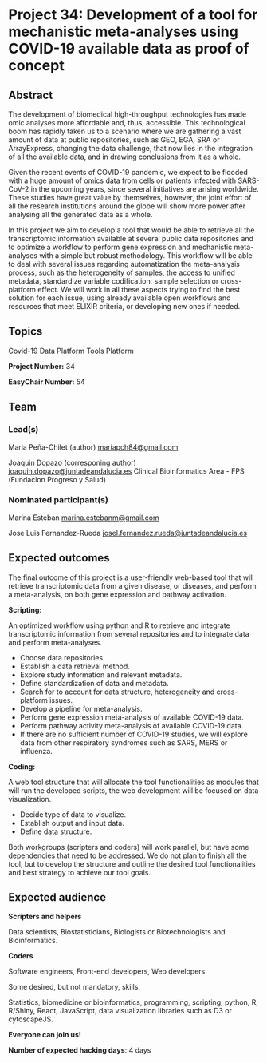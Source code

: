 # Project 34: Development of a tool for mechanistic meta-analyses using COVID-19 available data as proof of concept

## Abstract

The development of biomedical high-throughput technologies has made omic analyses more affordable and, thus, accessible. This technological boom has rapidly taken us to a scenario where we are gathering a vast amount of data at public repositories, such as GEO, EGA, SRA or ArrayExpress, changing the data challenge, that now lies in the integration of all the available data, and in drawing conclusions from it as a whole. 

Given the recent events of COVID-19 pandemic, we expect to be flooded with a huge amount of omics data from cells or patients infected with SARS-CoV-2 in the upcoming years, since several initiatives are arising worldwide. These studies have great value by themselves, however, the joint effort of all the research institutions around the globe will show more power after analysing all the generated data as a whole.

In this project we aim to develop a tool that would be able to retrieve all the transcriptomic information available at several public data repositories and to optimize a workflow to perform gene expression and mechanistic meta-analyses with a simple but robust methodology. This workflow will be able to deal with several issues regarding automatization the meta-analysis process, such as the heterogeneity of samples, the access to unified metadata, standardize variable codification, sample selection or cross-platform effect. We will work in all these aspects trying to find the best solution for each issue, using already available open workflows and resources that meet ELIXIR criteria, or developing new ones if needed.


## Topics

Covid-19
 Data Platform
 Tools Platform

**Project Number:** 34



**EasyChair Number:** 54

## Team

### Lead(s)

Maria Peña-Chilet (author)
mariapch84@gmail.com
 
Joaquin Dopazo (corresponing author)
joaquin.dopazo@juntadeandalucia.es
Clinical Bioinformatics Area - FPS (Fundacion Progreso y Salud)

### Nominated participant(s)

Marina Esteban marina.estebanm@gmail.com

Jose Luis Fernandez-Rueda josel.fernandez.rueda@juntadeandalucia.es

## Expected outcomes

The final outcome of this project is a user-friendly web-based tool that will retrieve transcriptomic data from a given disease, or diseases, and perform a meta-analysis, on both gene expression and pathway activation.
 
 **Scripting:** 
 
 An optimized workflow using python and R to retrieve and integrate transcriptomic information from several repositories and to integrate data and perform meta-analyses.
 - Choose data repositories.
 - Establish a data retrieval method.
 - Explore study information and relevant metadata.
 - Define standardization of data and metadata.
 - Search for to account for data structure, heterogeneity and cross-platform issues.
 - Develop a pipeline for meta-analysis.
 - Perform gene expression meta-analysis of available COVID-19 data.
 - Perform pathway activity meta-analysis of available COVID-19 data.
 - If there are no sufficient number of COVID-19 studies, we will explore data from other respiratory syndromes such as SARS, MERS or influenza.
 
 **Coding:** 
 
 A web tool structure that will allocate the tool functionalities as modules that will run the developed scripts, the web development will be focused on data visualization. 
 - Decide type of data to visualize.
 - Establish output and input data.
 - Define data structure.
 
 Both workgroups (scripters and coders) will work parallel, but have some dependencies that need to be addressed. We do not plan to finish all the tool, but to develop the structure and outline the desired tool functionalities and best strategy to achieve our tool goals. 

## Expected audience

**Scripters and helpers**

 Data scientists, Biostatisticians, Biologists or Biotechnologists and Bioinformatics.
 
 **Coders**
 

 Software engineers, Front-end developers, Web developers.
 
 Some desired, but not mandatory, skills:
 
 Statistics, biomedicine or bioinformatics, programming, scripting, python, R, R/Shiny, React, JavaScript, data visualization libraries such as D3 or cytoscapeJS.
 
 **Everyone can join us!**

**Number of expected hacking days**: 4 days

